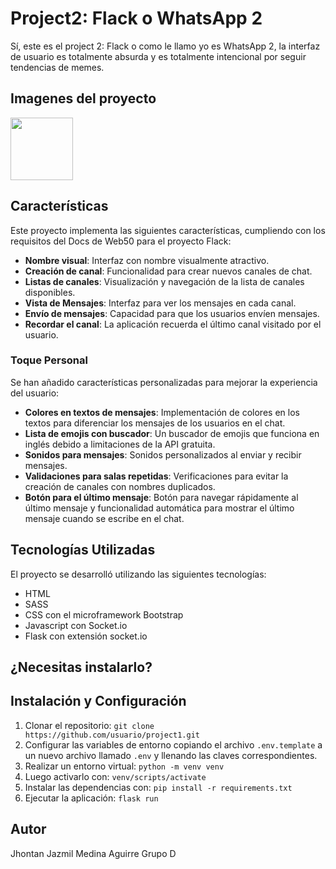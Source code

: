 # Project2: Flack o WhatsApp 2

Sí, este es el project 2: Flack o como le llamo yo es WhatsApp 2, la interfaz de usuario es totalmente absurda y es totalmente intencional por seguir tendencias de memes.

## Imagenes del proyecto

<img src="https://postimg.cc/sBpSX8QC" width="100" height="100">


## Características

Este proyecto implementa las siguientes características, cumpliendo con los requisitos del Docs de Web50 para el proyecto Flack:

- **Nombre visual**: Interfaz con nombre visualmente atractivo.
- **Creación de canal**: Funcionalidad para crear nuevos canales de chat.
- **Listas de canales**: Visualización y navegación de la lista de canales disponibles.
- **Vista de Mensajes**: Interfaz para ver los mensajes en cada canal.
- **Envío de mensajes**: Capacidad para que los usuarios envíen mensajes.
- **Recordar el canal**: La aplicación recuerda el último canal visitado por el usuario.

### Toque Personal

Se han añadido características personalizadas para mejorar la experiencia del usuario:

- **Colores en textos de mensajes**: Implementación de colores en los textos para diferenciar los mensajes de los usuarios en el chat.
- **Lista de emojis con buscador**: Un buscador de emojis que funciona en inglés debido a limitaciones de la API gratuita.
- **Sonidos para mensajes**: Sonidos personalizados al enviar y recibir mensajes.
- **Validaciones para salas repetidas**: Verificaciones para evitar la creación de canales con nombres duplicados.
- **Botón para el último mensaje**: Botón para navegar rápidamente al último mensaje y funcionalidad automática para mostrar el último mensaje cuando se escribe en el chat.

## Tecnologías Utilizadas

El proyecto se desarrolló utilizando las siguientes tecnologías:

- HTML
- SASS
- CSS con el microframework Bootstrap
- Javascript con Socket.io
- Flask con extensión socket.io

## ¿Necesitas instalarlo?

## Instalación y Configuración

1. Clonar el repositorio: `git clone https://github.com/usuario/project1.git`
2. Configurar las variables de entorno copiando el archivo `.env.template` a un nuevo archivo llamado `.env` y llenando las claves correspondientes.
5. Realizar un entorno virtual: `python -m venv venv`
6. Luego activarlo con: `venv/scripts/activate`
7. Instalar las dependencias con: `pip install -r requirements.txt`
8. Ejecutar la aplicación: `flask run`

## Autor

Jhontan Jazmil Medina Aguirre
Grupo D

